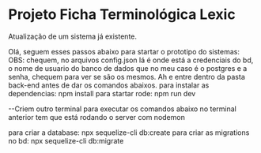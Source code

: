 # Projeto Ficha Terminológica Lexic
Atualização de um sistema já existente.

Olá, seguem esses passos abaixo para startar o prototipo do sistemas: 
OBS: chequem, no arquivos config.json lá é onde está a credenciais do bd, o nome de usuario do banco de dados que no meu caso é o postgres e a senha,
chequem para ver se são os mesmos.
Ah e entre dentro da pasta back-end antes de dar os comandos abaixos.
para instalar as dependencias:
    npm install
para startar rode:
    npm run dev

--Criem outro terminal para executar os comandos abaixo no terminal anterior tem que está rodando o server com nodemon

para criar a database:
    npx sequelize-cli db:create
para criar as migrations no bd:
    npx sequelize-cli db:migrate
